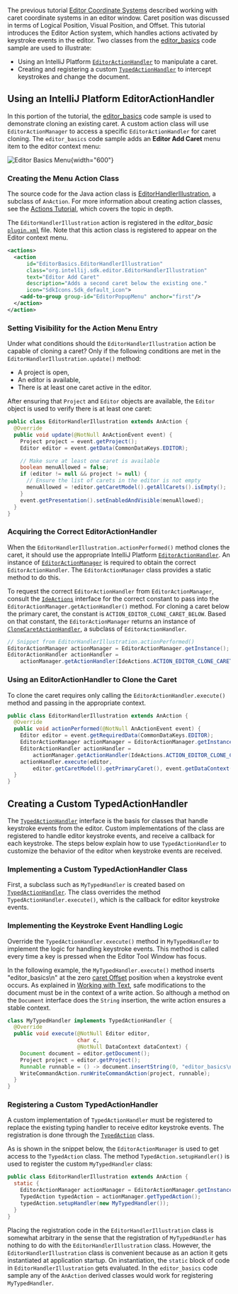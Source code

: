 [//]: # (title: 3. Handling Editor Events)

<!-- Copyright 2000-2022 JetBrains s.r.o. and other contributors. Use of this source code is governed by the Apache 2.0 license that can be found in the LICENSE file. -->

The previous tutorial [Editor Coordinate Systems](coordinates_system.md) described working with caret coordinate systems in an editor window.
Caret position was discussed in terms of Logical Position, Visual Position, and Offset.
This tutorial introduces the Editor Action system, which handles actions activated by keystroke events in the editor.
Two classes from the [editor_basics](%gh-sdk-samples%/editor_basics) code sample are used to illustrate:
* Using an IntelliJ Platform [`EditorActionHandler`](%gh-ic%/platform/platform-api/src/com/intellij/openapi/editor/actionSystem/EditorActionHandler.java) to manipulate a caret.
* Creating and registering a custom [`TypedActionHandler`](%gh-ic%/platform/platform-api/src/com/intellij/openapi/editor/actionSystem/TypedActionHandler.java) to intercept keystrokes and change the document.

## Using an IntelliJ Platform EditorActionHandler

In this portion of the tutorial, the [editor_basics](%gh-sdk-samples%/editor_basics) code sample is used to demonstrate cloning an existing caret.
A custom action class will use `EditorActionManager` to access a specific `EditorActionHandler` for caret cloning.
The `editor_basics` code sample adds an **Editor Add Caret** menu item to the editor context menu:

![Editor Basics Menu](basics.png){width="600"}

### Creating the Menu Action Class

The source code for the Java action class is [EditorHandlerIllustration](%gh-sdk-samples%/editor_basics/src/main/java/org/intellij/sdk/editor/EditorHandlerIllustration.java), a subclass of `AnAction`.
For more information about creating action classes, see the [Actions Tutorial](action_system.md), which covers the topic in depth.

The `EditorHandlerIllustration` action is registered in the _editor_basic_ [`plugin.xml`](%gh-sdk-samples%/editor_basics/src/main/resources/META-INF/plugin.xml) file.
Note that this action class is registered to appear on the Editor context menu.

```xml
<actions>
  <action
      id="EditorBasics.EditorHandlerIllustration"
      class="org.intellij.sdk.editor.EditorHandlerIllustration"
      text="Editor Add Caret"
      description="Adds a second caret below the existing one."
      icon="SdkIcons.Sdk_default_icon">
    <add-to-group group-id="EditorPopupMenu" anchor="first"/>
  </action>
</action>
```

### Setting Visibility for the Action Menu Entry

Under what conditions should the `EditorHandlerIllustration` action be capable of cloning a caret?
Only if the following conditions are met in the `EditorHandlerIllustration.update()` method:
* A project is open,
* An editor is available,
* There is at least one caret active in the editor.

After ensuring that `Project` and `Editor` objects are available, the `Editor` object is used to verify there is at least one caret:

```java
public class EditorHandlerIllustration extends AnAction {
  @Override
  public void update(@NotNull AnActionEvent event) {
    Project project = event.getProject();
    Editor editor = event.getData(CommonDataKeys.EDITOR);

    // Make sure at least one caret is available
    boolean menuAllowed = false;
    if (editor != null && project != null) {
      // Ensure the list of carets in the editor is not empty
      menuAllowed = !editor.getCaretModel().getAllCarets().isEmpty();
    }
    event.getPresentation().setEnabledAndVisible(menuAllowed);
  }
}
```

### Acquiring the Correct EditorActionHandler

When the `EditorHandlerIllustration.actionPerformed()` method clones the caret, it should use the appropriate IntelliJ Platform [`EditorActionHandler`](%gh-ic%/platform/platform-api/src/com/intellij/openapi/editor/actionSystem/EditorActionHandler.java).
An instance of [`EditorActionManager`](%gh-ic%/platform/platform-api/src/com/intellij/openapi/editor/actionSystem/EditorActionManager.java) is required to obtain the correct `EditorActionHandler`.
The `EditorActionManager` class provides a static method to do this.

To request the correct `EditorActionHandler` from `EditorActionManager`, consult the [`IdeActions`](%gh-ic%/platform/ide-core/src/com/intellij/openapi/actionSystem/IdeActions.java) interface for the correct constant to pass into the `EditorActionManager.getActionHandler()` method.
For cloning a caret below the primary caret, the constant is `ACTION_EDITOR_CLONE_CARET_BELOW`.
Based on that constant, the `EditorActionManager` returns an instance of [`CloneCaretActionHandler`](%gh-ic%/platform/platform-impl/src/com/intellij/openapi/editor/actions/CloneCaretActionHandler.java), a subclass of `EditorActionHandler`.

```java
// Snippet from EditorHandlerIllustration.actionPerformed()
EditorActionManager actionManager = EditorActionManager.getInstance();
EditorActionHandler actionHandler =
    actionManager.getActionHandler(IdeActions.ACTION_EDITOR_CLONE_CARET_BELOW);
```

### Using an EditorActionHandler to Clone the Caret

To clone the caret requires only calling the `EditorActionHandler.execute()` method and passing in the appropriate context.

```java
public class EditorHandlerIllustration extends AnAction {
  @Override
  public void actionPerformed(@NotNull AnActionEvent event) {
    Editor editor = event.getRequiredData(CommonDataKeys.EDITOR);
    EditorActionManager actionManager = EditorActionManager.getInstance();
    EditorActionHandler actionHandler =
        actionManager.getActionHandler(IdeActions.ACTION_EDITOR_CLONE_CARET_BELOW);
    actionHandler.execute(editor,
        editor.getCaretModel().getPrimaryCaret(), event.getDataContext());
  }
}
```

## Creating a Custom TypedActionHandler

The [`TypedActionHandler`](%gh-ic%/platform/platform-api/src/com/intellij/openapi/editor/actionSystem/TypedActionHandler.java) interface is the basis for classes that handle keystroke events from the editor.
Custom implementations of the class are registered to handle editor keystroke events, and receive a callback for each keystroke.
The steps below explain how to use `TypedActionHandler` to customize the behavior of the editor when keystroke events are received.

### Implementing a Custom TypedActionHandler Class

First, a subclass such as `MyTypedHandler` is created based on [`TypedActionHandler`](%gh-ic%/platform/platform-api/src/com/intellij/openapi/editor/actionSystem/TypedActionHandler.java).
The class overrides the method `TypedActionHandler.execute()`, which is the callback for editor keystroke events.

### Implementing the Keystroke Event Handling Logic

Override the `TypedActionHandler.execute()` method in `MyTypedHandler` to implement the logic for handling keystroke events.
This method is called every time a key is pressed when the Editor Tool Window has focus.

In the following example, the `MyTypedHandler.execute()` method inserts "editor_basics\n" at the zero [caret Offset](coordinates_system.md#caret-offset) position when a keystroke event occurs.
As explained in [Working with Text](working_with_text.md#safely-replacing-selected-text-in-the-document), safe modifications to the document must be in the context of a write action.
So although a method on the `Document` interface does the `String` insertion, the write action ensures a stable context.

```java
class MyTypedHandler implements TypedActionHandler {
  @Override
  public void execute(@NotNull Editor editor,
                      char c,
                      @NotNull DataContext dataContext) {
    Document document = editor.getDocument();
    Project project = editor.getProject();
    Runnable runnable = () -> document.insertString(0, "editor_basics\n");
    WriteCommandAction.runWriteCommandAction(project, runnable);
  }
}
```

### Registering a Custom TypedActionHandler

A custom implementation of `TypedActionHandler` must be registered to replace the existing typing handler to receive editor keystroke events.
The registration is done through the [`TypedAction`](%gh-ic%/platform/platform-api/src/com/intellij/openapi/editor/actionSystem/TypedAction.java) class.

As is shown in the snippet below, the `EditorActionManager` is used to get access to the `TypedAction` class.
The method `TypedAction.setupHandler()` is used to register the custom `MyTypedHandler` class:

```java
public class EditorHandlerIllustration extends AnAction {
  static {
    EditorActionManager actionManager = EditorActionManager.getInstance();
    TypedAction typedAction = actionManager.getTypedAction();
    typedAction.setupHandler(new MyTypedHandler());
  }
}
```

Placing the registration code in the `EditorHandlerIllustration` class is somewhat arbitrary in the sense that the registration of `MyTypedHandler` has nothing to do with the `EditorHandlerIllustration` class.
However, the `EditorHandlerIllustration` class is convenient because as an action it gets instantiated at application startup.
On instantiation, the `static` block of code in `EditorHandlerIllustration` gets evaluated.
In the `editor_basics` code sample any of the `AnAction` derived classes would work for registering `MyTypedHandler`.
